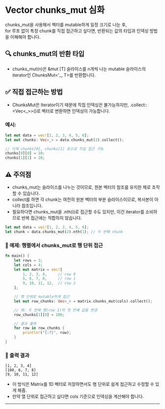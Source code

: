 # Vector chunks_mut 심화
chunks_mut을 사용해서 벡터를 mutable하게 일정 크기로 나눈 후,  
for 루프 없이 특정 chunk를 직접 접근하고 싶다면, 반환되는 값의 타입과 인덱싱 방법을 이해해야 합니다.

## 🔍 chunks_mut의 반환 타입
- chunks_mut(n)은 &mut [T] 슬라이스를 n개씩 나눈 mutable 슬라이스의 iterator인 ChunksMut<'_, T>를 반환합니다.

## ✅ 직접 접근하는 방법
- ChunksMut은 Iterator이기 때문에 직접 인덱싱은 불가능하지만, .collect::<Vec<_>>()로 벡터로 변환하면 인덱싱이 가능합니다.
### 예시:
```rust
let mut data = vec![1, 2, 3, 4, 5, 6];
let mut chunks: Vec<_> = data.chunks_mut(2).collect();

// 이제 chunks[0], chunks[1] 등으로 직접 접근 가능
chunks[0][0] = 10;
chunks[1][1] = 20;
```


## ⚠️ 주의점
- chunks_mut는 슬라이스를 나누는 것이므로, 원본 벡터의 참조를 유지한 채로 조작할 수 있습니다.
- collect를 하면 각 chunk는 여전히 원본 벡터의 부분 슬라이스이므로, 복사본이 아니라 참조입니다.
- 필요하다면 chunks_mut을 .nth(i)로 접근할 수도 있지만, 이건 iterator를 소비하므로 반복 접근에는 적합하지 않습니다.
  
```rust
let mut data = vec![1, 2, 3, 4, 5, 6];
let chunk = data.chunks_mut(2).nth(1); // 두 번째 chunk
```

### 🧪 예제: 행렬에서 chunks_mut로 행 단위 접근
```rust
fn main() {
    let rows = 3;
    let cols = 4;
    let mut matrix = vec![
        1, 2, 3, 4,     // row 0
        5, 6, 7, 8,     // row 1
        9, 10, 11, 12,  // row 2
    ];

    // 행 단위로 mutable하게 접근
    let mut row_chunks: Vec<_> = matrix.chunks_mut(cols).collect();

    // 예: 두 번째 행(row 1)의 첫 번째 값을 변경
    row_chunks[1][0] = 100;

    // 결과 출력
    for row in row_chunks {
        println!("{:?}", row);
    }
}
```

### 🧾 출력 결과
```
[1, 2, 3, 4]
[100, 6, 7, 8]
[9, 10, 11, 12]
```

- 이 방식은 Matrix를 1D 벡터로 저장하면서도 행 단위로 쉽게 접근하고 수정할 수 있게 해줌.
- 만약 열 단위로 접근하고 싶다면 cols 기준으로 인덱싱을 계산해야 합니다.

---
  
